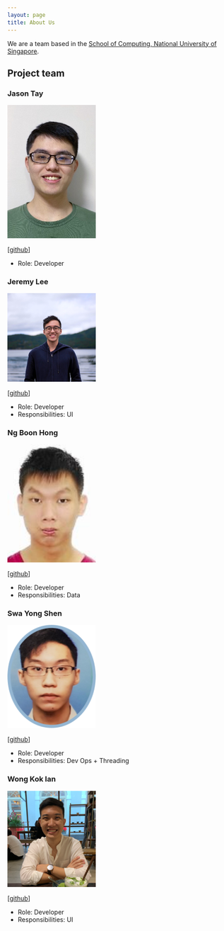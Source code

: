 ```yaml
---
layout: page
title: About Us
---
```


We are a team based in the [School of Computing, National University of Singapore](http://www.comp.nus.edu.sg).

## Project team

### Jason Tay

<img src="images/jay9645.png" width="200px">

[[github](https://github.com/jay9645)]

* Role: Developer

### Jeremy Lee

<img src="images/jlxw48.png" width="200px">

[[github](http://github.com/jlxw48)]

* Role: Developer
* Responsibilities: UI

### Ng Boon Hong

<img src="images/nbh99.png" width="200px">

[[github](http://github.com/NBH99)] 

* Role: Developer
* Responsibilities: Data

### Swa Yong Shen

<img src="images/swayongshen.png" width="200px">

[[github](http://github.com/swayongshen)]

* Role: Developer
* Responsibilities: Dev Ops + Threading

### Wong Kok Ian

<img src="images/wongkokian.png" width="200px">

[[github](http://github.com/wongkokian)]

* Role: Developer
* Responsibilities: UI
